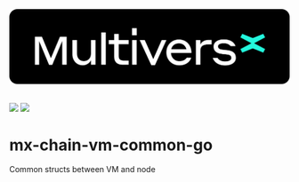 <div style="text-align:center">
  <img src="https://raw.githubusercontent.com/multiversx/mx-chain-go/master/multiversx-logo.svg" alt="MultiversX">
</div>  

<br>

[![](https://img.shields.io/badge/made%20by-MultiversX-blue.svg?style=flat-square)](http://multiversx.com/)
[![](https://img.shields.io/badge/project-MultiversX%20Testnet-blue.svg?style=flat-square)](http://multiversx.com/)

# mx-chain-vm-common-go
Common structs between VM and node

